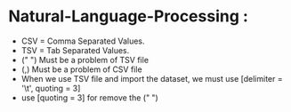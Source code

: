# Natural-Language-Processing :

- CSV = Comma Separated Values.
- TSV = Tab Separated Values.
- (" ") Must be a problem of TSV file
- (,) Must be a problem of CSV file
- When we use TSV file and import the dataset, we must use [delimiter = '\t', quoting = 3]
- use [quoting = 3] for remove the (" ")
